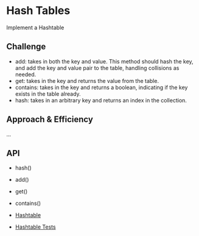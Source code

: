 # Hash Tables
Implement a Hashtable

## Challenge
* add: takes in both the key and value. This method should hash the key, and add the key and value pair to the table, handling collisions as needed.
* get: takes in the key and returns the value from the table.
* contains: takes in the key and returns a boolean, indicating if the key exists in the table already.
* hash: takes in an arbitrary key and returns an index in the collection.

## Approach & Efficiency
...

## API
* hash()
* add()
* get()
* contains()

* [Hashtable](../Data-Structures/src/main/java/hashtable)
* [Hashtable Tests](../Data-Structures/src/test/java/hashtable)
